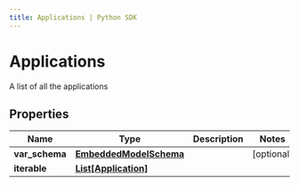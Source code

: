 ```yaml
---
title: Applications | Python SDK
---
```


# Applications

A list of all the applications

## Properties

Name | Type | Description | Notes
------------ | ------------- | ------------- | -------------
**var_schema** | [**EmbeddedModelSchema**](EmbeddedModelSchema) |  | [optional] 
**iterable** | [**List[Application]**](Application) |  | 


